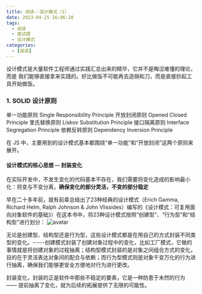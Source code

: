 ```yaml
---
title: 阅读--设计模式（1）
date: 2023-04-25 16:06:20
tags:
  - 阅读
  - 面试题
  - 设计模式
categories:
  - [阅读]
---
```


设计模式是大量软件工程师通过实践汇总出来的精华，它并不是晦涩难懂的理论，而是
我们能够直接拿来实践的。好比做饭不可能再去造锅和刀，而是直接抄起工具开始做饭。
### 1. SOLID 设计原则
单一功能原则 Single Responsibility Principle
开放封闭原则 Opened Closed Principle
里氏替换原则 Liskov Substitution Principle
接口隔离原则 Interface Segregation Principle
依赖反转原则 Dependency Inversion Principle

在 JS 中，主要用到的设计模式基本都围绕“单一功能”和“开放封闭”这两个原则来展开。

#### 设计模式的核心思想 -- 封装变化
在实际开发中，不发生变化的代码基本不存在，我们需要将变化造成的影响最小化：将变与不变分离，**确保变化的部分灵活，不变的部分稳定**

早在二十多年前，就有前辈总结出了23种经典的设计模式（Erich Gamma, Richard Helm, Ralph Johnson & John Vlissides）编写的《设计模式：可复用面向对象软件的基础》）在这本书中，将23种设计模式按照“创建型”、“行为型”和“结构型”进行划分：
![avatar](https://p1-jj.byteimg.com/tos-cn-i-t2oaga2asx/gold-user-assets/2019/4/6/169f16406d230ffe~tplv-t2oaga2asx-zoom-in-crop-mark:3024:0:0:0.awebp)

无论是创建型、结构型还是行为型，这些设计模式都是在用自己的方式封装不同类型的变化。-----创建模式封装了创建对象过程中的变化，比如工厂模式，它做的事情就是将创建对象的过程抽离；结构型模式封装的是对象之间组合方式的变化，目的在于灵活表达对象间的配合与依赖；而行为型模式则是对象千变万化的行为进行抽离，确保我们能够更安全方便地对行为进行更改。

封装变化，封装的正是软件中那些不稳定的要素，它是一种防患于未然的行为 —— 提前抽离了变化，就为后续的拓展提供了无限的可能性。
